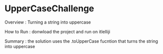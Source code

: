 # UpperCaseChallenge
Overview : Turning a string into uppercase

How to Run : donwload the project and run on itlelliji 

Summary : the solution uses the .toUpperCase fucntion that turns the string into uppercase 

